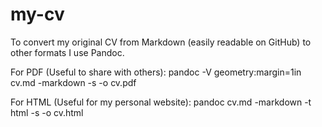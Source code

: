 # my-cv

To convert my original CV from Markdown (easily readable on GitHub) to other formats I use Pandoc.

For PDF (Useful to share with others): pandoc -V geometry:margin=1in cv.md -markdown -s -o cv.pdf

For HTML (Useful for my personal website): pandoc cv.md -markdown -t html -s -o cv.html
